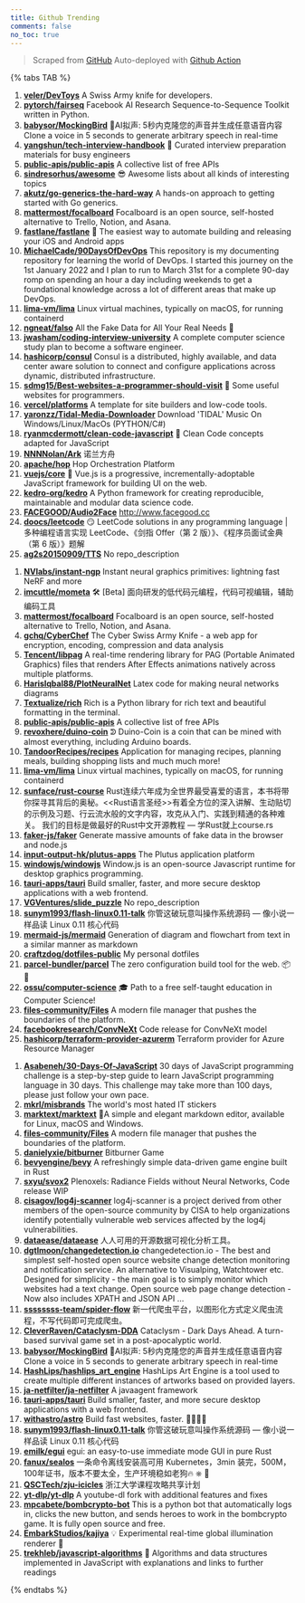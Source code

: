 ```yaml
---
title: Github Trending
comments: false
no_toc: true
---
```


> Scraped from [GitHub](https://github.com/trending)
Auto-deployed with [Github Action](https://docs.github.com/en/actions)

{% tabs TAB %}
<!-- tab Daily -->
1. [**veler/DevToys**](https://github.com/veler/DevToys)
A Swiss Army knife for developers.
2. [**pytorch/fairseq**](https://github.com/pytorch/fairseq)
Facebook AI Research Sequence-to-Sequence Toolkit written in Python.
3. [**babysor/MockingBird**](https://github.com/babysor/MockingBird)
🚀AI拟声: 5秒内克隆您的声音并生成任意语音内容 Clone a voice in 5 seconds to generate arbitrary speech in real-time
4. [**yangshun/tech-interview-handbook**](https://github.com/yangshun/tech-interview-handbook)
💯 Curated interview preparation materials for busy engineers
5. [**public-apis/public-apis**](https://github.com/public-apis/public-apis)
A collective list of free APIs
6. [**sindresorhus/awesome**](https://github.com/sindresorhus/awesome)
😎 Awesome lists about all kinds of interesting topics
7. [**akutz/go-generics-the-hard-way**](https://github.com/akutz/go-generics-the-hard-way)
A hands-on approach to getting started with Go generics.
8. [**mattermost/focalboard**](https://github.com/mattermost/focalboard)
Focalboard is an open source, self-hosted alternative to Trello, Notion, and Asana.
9. [**fastlane/fastlane**](https://github.com/fastlane/fastlane)
🚀 The easiest way to automate building and releasing your iOS and Android apps
10. [**MichaelCade/90DaysOfDevOps**](https://github.com/MichaelCade/90DaysOfDevOps)
This repository is my documenting repository for learning the world of DevOps. I started this journey on the 1st January 2022 and I plan to run to March 31st for a complete 90-day romp on spending an hour a day including weekends to get a foundational knowledge across a lot of different areas that make up DevOps.
11. [**lima-vm/lima**](https://github.com/lima-vm/lima)
Linux virtual machines, typically on macOS, for running containerd
12. [**ngneat/falso**](https://github.com/ngneat/falso)
All the Fake Data for All Your Real Needs 🙂
13. [**jwasham/coding-interview-university**](https://github.com/jwasham/coding-interview-university)
A complete computer science study plan to become a software engineer.
14. [**hashicorp/consul**](https://github.com/hashicorp/consul)
Consul is a distributed, highly available, and data center aware solution to connect and configure applications across dynamic, distributed infrastructure.
15. [**sdmg15/Best-websites-a-programmer-should-visit**](https://github.com/sdmg15/Best-websites-a-programmer-should-visit)
🔗 Some useful websites for programmers.
16. [**vercel/platforms**](https://github.com/vercel/platforms)
A template for site builders and low-code tools.
17. [**yaronzz/Tidal-Media-Downloader**](https://github.com/yaronzz/Tidal-Media-Downloader)
Download 'TIDAL' Music On Windows/Linux/MacOs (PYTHON/C#)
18. [**ryanmcdermott/clean-code-javascript**](https://github.com/ryanmcdermott/clean-code-javascript)
🛁 Clean Code concepts adapted for JavaScript
19. [**NNNNolan/Ark**](https://github.com/NNNNolan/Ark)
诺兰方舟
20. [**apache/hop**](https://github.com/apache/hop)
Hop Orchestration Platform
21. [**vuejs/core**](https://github.com/vuejs/core)
🖖 Vue.js is a progressive, incrementally-adoptable JavaScript framework for building UI on the web.
22. [**kedro-org/kedro**](https://github.com/kedro-org/kedro)
A Python framework for creating reproducible, maintainable and modular data science code.
23. [**FACEGOOD/Audio2Face**](https://github.com/FACEGOOD/Audio2Face)
http://www.facegood.cc
24. [**doocs/leetcode**](https://github.com/doocs/leetcode)
😏 LeetCode solutions in any programming language | 多种编程语言实现 LeetCode、《剑指 Offer（第 2 版）》、《程序员面试金典（第 6 版）》题解
25. [**ag2s20150909/TTS**](https://github.com/ag2s20150909/TTS)
No repo_description
<!-- endtab -->
<!-- tab Weekly -->
1. [**NVlabs/instant-ngp**](https://github.com/NVlabs/instant-ngp)
Instant neural graphics primitives: lightning fast NeRF and more
2. [**imcuttle/mometa**](https://github.com/imcuttle/mometa)
🛠 [Beta] 面向研发的低代码元编程，代码可视编辑，辅助编码工具
3. [**mattermost/focalboard**](https://github.com/mattermost/focalboard)
Focalboard is an open source, self-hosted alternative to Trello, Notion, and Asana.
4. [**gchq/CyberChef**](https://github.com/gchq/CyberChef)
The Cyber Swiss Army Knife - a web app for encryption, encoding, compression and data analysis
5. [**Tencent/libpag**](https://github.com/Tencent/libpag)
A real-time rendering library for PAG (Portable Animated Graphics) files that renders After Effects animations natively across multiple platforms.
6. [**HarisIqbal88/PlotNeuralNet**](https://github.com/HarisIqbal88/PlotNeuralNet)
Latex code for making neural networks diagrams
7. [**Textualize/rich**](https://github.com/Textualize/rich)
Rich is a Python library for rich text and beautiful formatting in the terminal.
8. [**public-apis/public-apis**](https://github.com/public-apis/public-apis)
A collective list of free APIs
9. [**revoxhere/duino-coin**](https://github.com/revoxhere/duino-coin)
ᕲ Duino-Coin is a coin that can be mined with almost everything, including Arduino boards.
10. [**TandoorRecipes/recipes**](https://github.com/TandoorRecipes/recipes)
Application for managing recipes, planning meals, building shopping lists and much much more!
11. [**lima-vm/lima**](https://github.com/lima-vm/lima)
Linux virtual machines, typically on macOS, for running containerd
12. [**sunface/rust-course**](https://github.com/sunface/rust-course)
Rust连续六年成为全世界最受喜爱的语言，本书将带你探寻其背后的奥秘。<<Rust语言圣经>>有着全方位的深入讲解、生动贴切的示例及习题、行云流水般的文字内容，攻克从入门、实践到精通的各种难关。 我们的目标是做最好的Rust中文开源教程 — 学Rust就上course.rs
13. [**faker-js/faker**](https://github.com/faker-js/faker)
Generate massive amounts of fake data in the browser and node.js
14. [**input-output-hk/plutus-apps**](https://github.com/input-output-hk/plutus-apps)
The Plutus application platform
15. [**windowjs/windowjs**](https://github.com/windowjs/windowjs)
Window.js is an open-source Javascript runtime for desktop graphics programming.
16. [**tauri-apps/tauri**](https://github.com/tauri-apps/tauri)
Build smaller, faster, and more secure desktop applications with a web frontend.
17. [**VGVentures/slide_puzzle**](https://github.com/VGVentures/slide_puzzle)
No repo_description
18. [**sunym1993/flash-linux0.11-talk**](https://github.com/sunym1993/flash-linux0.11-talk)
你管这破玩意叫操作系统源码 — 像小说一样品读 Linux 0.11 核心代码
19. [**mermaid-js/mermaid**](https://github.com/mermaid-js/mermaid)
Generation of diagram and flowchart from text in a similar manner as markdown
20. [**craftzdog/dotfiles-public**](https://github.com/craftzdog/dotfiles-public)
My personal dotfiles
21. [**parcel-bundler/parcel**](https://github.com/parcel-bundler/parcel)
The zero configuration build tool for the web. 📦🚀
22. [**ossu/computer-science**](https://github.com/ossu/computer-science)
🎓 Path to a free self-taught education in Computer Science!
23. [**files-community/Files**](https://github.com/files-community/Files)
A modern file manager that pushes the boundaries of the platform.
24. [**facebookresearch/ConvNeXt**](https://github.com/facebookresearch/ConvNeXt)
Code release for ConvNeXt model
25. [**hashicorp/terraform-provider-azurerm**](https://github.com/hashicorp/terraform-provider-azurerm)
Terraform provider for Azure Resource Manager
<!-- endtab -->
<!-- tab Monthly -->
1. [**Asabeneh/30-Days-Of-JavaScript**](https://github.com/Asabeneh/30-Days-Of-JavaScript)
30 days of JavaScript programming challenge is a step-by-step guide to learn JavaScript programming language in 30 days. This challenge may take more than 100 days, please just follow your own pace.
2. [**mkrl/misbrands**](https://github.com/mkrl/misbrands)
The world's most hated IT stickers
3. [**marktext/marktext**](https://github.com/marktext/marktext)
📝A simple and elegant markdown editor, available for Linux, macOS and Windows.
4. [**files-community/Files**](https://github.com/files-community/Files)
A modern file manager that pushes the boundaries of the platform.
5. [**danielyxie/bitburner**](https://github.com/danielyxie/bitburner)
Bitburner Game
6. [**bevyengine/bevy**](https://github.com/bevyengine/bevy)
A refreshingly simple data-driven game engine built in Rust
7. [**sxyu/svox2**](https://github.com/sxyu/svox2)
Plenoxels: Radiance Fields without Neural Networks, Code release WIP
8. [**cisagov/log4j-scanner**](https://github.com/cisagov/log4j-scanner)
log4j-scanner is a project derived from other members of the open-source community by CISA to help organizations identify potentially vulnerable web services affected by the log4j vulnerabilities.
9. [**dataease/dataease**](https://github.com/dataease/dataease)
人人可用的开源数据可视化分析工具。
10. [**dgtlmoon/changedetection.io**](https://github.com/dgtlmoon/changedetection.io)
changedetection.io - The best and simplest self-hosted open source website change detection monitoring and notification service. An alternative to Visualping, Watchtower etc. Designed for simplicity - the main goal is to simply monitor which websites had a text change. Open source web page change detection - Now also includes XPATH and JSON API …
11. [**ssssssss-team/spider-flow**](https://github.com/ssssssss-team/spider-flow)
新一代爬虫平台，以图形化方式定义爬虫流程，不写代码即可完成爬虫。
12. [**CleverRaven/Cataclysm-DDA**](https://github.com/CleverRaven/Cataclysm-DDA)
Cataclysm - Dark Days Ahead. A turn-based survival game set in a post-apocalyptic world.
13. [**babysor/MockingBird**](https://github.com/babysor/MockingBird)
🚀AI拟声: 5秒内克隆您的声音并生成任意语音内容 Clone a voice in 5 seconds to generate arbitrary speech in real-time
14. [**HashLips/hashlips_art_engine**](https://github.com/HashLips/hashlips_art_engine)
HashLips Art Engine is a tool used to create multiple different instances of artworks based on provided layers.
15. [**ja-netfilter/ja-netfilter**](https://github.com/ja-netfilter/ja-netfilter)
A javaagent framework
16. [**tauri-apps/tauri**](https://github.com/tauri-apps/tauri)
Build smaller, faster, and more secure desktop applications with a web frontend.
17. [**withastro/astro**](https://github.com/withastro/astro)
Build fast websites, faster. 🚀🧑‍🚀✨
18. [**sunym1993/flash-linux0.11-talk**](https://github.com/sunym1993/flash-linux0.11-talk)
你管这破玩意叫操作系统源码 — 像小说一样品读 Linux 0.11 核心代码
19. [**emilk/egui**](https://github.com/emilk/egui)
egui: an easy-to-use immediate mode GUI in pure Rust
20. [**fanux/sealos**](https://github.com/fanux/sealos)
一条命令离线安装高可用 Kubernetes，3min 装完，500M，100年证书，版本不要太全，生产环境稳如老狗🔥 ⎈ 🐳
21. [**QSCTech/zju-icicles**](https://github.com/QSCTech/zju-icicles)
浙江大学课程攻略共享计划
22. [**yt-dlp/yt-dlp**](https://github.com/yt-dlp/yt-dlp)
A youtube-dl fork with additional features and fixes
23. [**mpcabete/bombcrypto-bot**](https://github.com/mpcabete/bombcrypto-bot)
This is a python bot that automatically logs in, clicks the new button, and sends heroes to work in the bombcrypto game. It is fully open source and free.
24. [**EmbarkStudios/kajiya**](https://github.com/EmbarkStudios/kajiya)
💡 Experimental real-time global illumination renderer 🦀
25. [**trekhleb/javascript-algorithms**](https://github.com/trekhleb/javascript-algorithms)
📝 Algorithms and data structures implemented in JavaScript with explanations and links to further readings
<!-- endtab -->
{% endtabs %}
